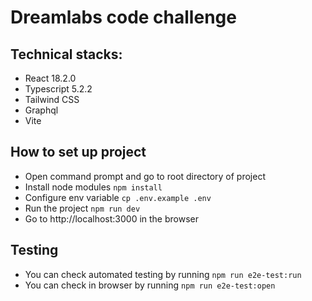 # Dreamlabs code challenge

## Technical stacks:
- React 18.2.0
- Typescript 5.2.2
- Tailwind CSS
- Graphql
- Vite

## How to set up project

- Open command prompt and go to root directory of project
- Install node modules
  `npm install`
- Configure env variable
  `cp .env.example .env`
- Run the project
  `npm run dev`
- Go to http://localhost:3000 in the browser

## Testing
- You can check automated testing by running `npm run e2e-test:run`
- You can check in browser by running `npm run e2e-test:open`
##


